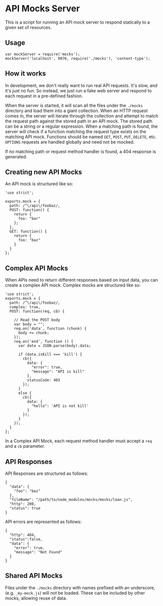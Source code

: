 # API Mocks Server

This is a script for running an API mock server to respond statically to a given set of resources.

## Usage

    var mockServer = require('mocks');
    mockServer('localhost', 9876, require('./mocks'), 'content-type');

## How it works

In development, we don't really want to run real API requests. It's slow, and it's just no fun. So instead, we just run a fake web server and respond to each request in a pre-defined fashion.

When the server is started, it will scan all the files under the `./mocks` directory and load them into a giant collection. When an HTTP request comes in, the server will iterate through the collection and attempt to match the request path against the stored path in an API mock. The stored path can be a string or a regular expression. When a matching path is found, the server will check if a function matching the request type exists on the matching API mock. Functions should be named `GET`, `POST`, `PUT`, `DELETE`, etc. `OPTIONS` requests are handled globally and need not be mocked.

If no matching path or request method handler is found, a 404 response is generated.

## Creating new API Mocks

An API mock is structured like so:

    'use strict';

    exports.mock = {
      path: /^\/api\/foobaz/,
      POST: function() {
        return {
          foo: "bar"
        };
      },
      GET: function() {
        return {
          foo: "baz"
        }
      }
    };

## Complex API Mocks

When APIs need to return different responses based on input data, you can create a complex API mock. Complex mocks are structured like so:

    'use strict';
    exports.mock = {
      path: /^\/api\/foobaz/,
      complex: true,
      POST: function(req, cb) {

        // Read the POST body
        var body = "";
        req.on('data', function (chunk) {
          body += chunk;
        });
        req.on('end', function () {
          var data = JSON.parse(body).data;

          if (data.isKill === 'kill') {
            cb({
              data: {
                "error": true,
                "message": "API is kill"
              },
              statusCode: 403
            });
          }
          else {
            cb({
              data: {
                "hello": 'API is not kill'
              }
            });
          }
        });
      }
    };

In a Complex API Mock, each request method handler must accept a `req` and a `cb` parameter.

## API Responses

API Responses are structured as follows:


    {
      "data": {
        "foo": "baz"
      },
      "fileName": "/path/to/node_modules/mocks/mocks/loan.js",
      "http": 200,
      "status": true
    }

API errors are represented as follows:

    {
      "http": 404,
      "status":false,
      "data": {
        "error": true,
        "message": "Not Found"
      }
    }

## Shared API Mocks

Files under the `./mocks` directory with names prefixed with an underscore, (e.g. `_my-mock.js`) will not be loaded. These can be included by other mocks, allowing reuse of data.
